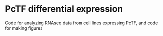 # PcTF differential expression
Code for analyzing RNAseq data from cell lines expressing PcTF, and code for making figures



